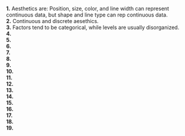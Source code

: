 **1.**  Aesthetics are: Position, size, color, and line width can represent continuous data, but shape and line type can rep continuous data.  
**2.**  Continuous and discrete aesethics.  
**3.**  Factors tend to be categorical, while levels are usually disorganized.  
**4.**  
**5.**  
**6.**  
**7.**  
**8.**  
**9.**  
**10.**  
**11.**  
**12.**  
**13.**  
**14.**  
**15.**  
**16.**  
**17.**  
**18.**  
**19.**  

